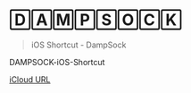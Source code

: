 # 🄳🄰🄼🄿🅂🄾🄲🄺 
> iOS Shortcut - DampSock

DAMPSOCK-iOS-Shortcut

[iCloud URL]("https://www.icloud.com/shortcuts/b3dc408a637b4ddd8aa7727246cbc5a4")


